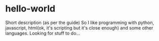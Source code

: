 # hello-world
Short description (as per the guide)
So I like programming with python, javascript, html(ok, it's scripting but it's close enough) and some other languages. Looking for stuff to do...
